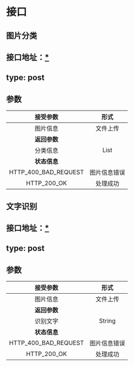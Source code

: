 # 接口

## 图片分类

## 接口地址：[*](http://www.baidu.com)

## type: post

## 参数
|接受参数 | 形式 |
| :----------: | :---------------:|
|图片信息 | 文件上传 |
|**返回参数**|
|分类信息|List|
|**状态信息**|
|HTTP_400_BAD_REQUEST| 图片信息错误|
|HTTP_200_OK| 处理成功|

## 文字识别

## 接口地址：[*](http://www.baidu.com)

## type: post

## 参数
接受参数 | 形式
| :----------: | :----------:
|图片信息|文件上传|
|**返回参数**|
|识别文字|String|
|**状态信息**|
|HTTP_400_BAD_REQUEST| 图片信息错误|
|HTTP_200_OK| 处理成功|
